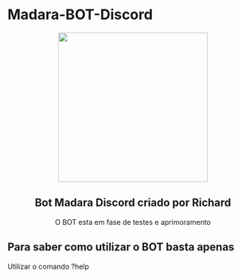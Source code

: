 <h1 background-color="#30f530"> Madara-BOT-Discord</h1>
<p align="center">
  <img src="https://pre00.deviantart.net/9fb2/th/pre/f/2015/010/7/1/madara_uchiha_rinne_tensei_2_by_uchihaclanancestor-d8df24l.png" width="300"/>
</p>
<h2 align="center">Bot Madara Discord criado por Richard</h2>
<p align="center">O BOT esta em fase de testes e aprimoramento</p>

## Para saber como utilizar o BOT basta apenas 
 Utilizar o comando  ?help
